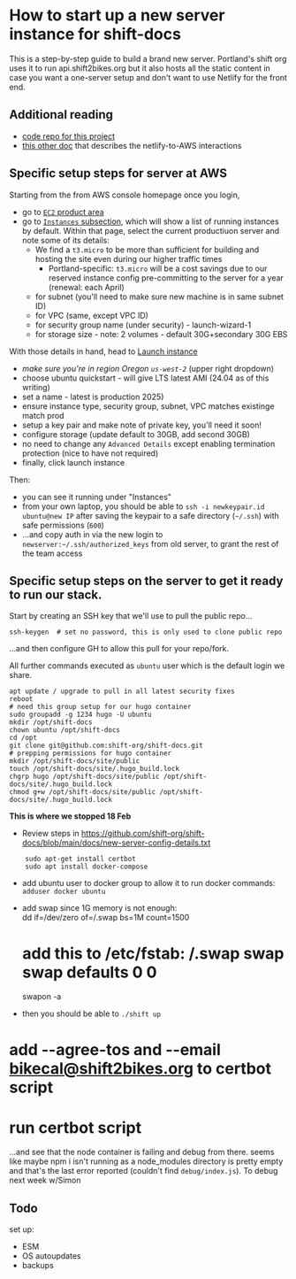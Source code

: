 # How to start up a new server instance for shift-docs


This is a step-by-step guide to build a brand new server.  Portland's shift org uses it to run api.shift2bikes.org but it also hosts all the static content in case you want a one-server setup and don't want to use Netlify for the front end.

## Additional reading

- [code repo for this project](https://github.com/shift-org/shift-docs)
- [this other doc](shift2bikes-specifics) that describes the netlify-to-AWS interactions

## Specific setup steps for server at AWS

Starting from the from AWS console homepage once you login,

- go to [`EC2` product area](https://us-west-2.console.aws.amazon.com/ec2/home?region=us-west-2#Home)
- go to [`Instances` subsection](https://us-west-2.console.aws.amazon.com/ec2/home?region=us-west-2#Instances:instanceState=running), which will show a list of running instances by default.  Within that page, select the current productiuon server and note some of its details:
	- We find a `t3.micro` to be more than sufficient for building and hosting the site even during our higher traffic times
		- Portland-specific: `t3.micro` will be a cost savings due to our reserved instance config pre-committing to the server for a year (renewal: each April)
	- for subnet (you'll need to make sure new machine is in same subnet ID)
	- for VPC (same,  except VPC ID)
	- for security group name (under security) - launch-wizard-1
	- for storage size - note: 2 volumes - default 30G+secondary 30G EBS

With those details in hand, head to [Launch instance](https://us-west-2.console.aws.amazon.com/ec2/home?region=us-west-2#LaunchInstances)

- *make sure you're in region Oregon `us-west-2`* (upper right dropdown)
- choose ubuntu quickstart - will give LTS latest AMI (24.04 as of this writing)
- set a name - latest is production 2025)
- ensure instance type, security group, subnet, VPC matches existinge match prod
- setup a key pair and make note of private key, you'll need it soon!
- configure storage (update default to 30GB, add second 30GB)
- no need to change any `Advanced Details` except enabling termination protection (nice to have not required)
- finally, click launch instance 

Then:

- you can see it running under "Instances"
- from your own laptop, you should be able to `ssh -i newkeypair.id ubuntu@new IP` after saving the keypair to a safe directory (`~/.ssh`) with safe permissions (`600`)
- ...and copy auth in via the new login to `newserver:~/.ssh/authorized_keys` from old server,  to grant the rest of the team access

## Specific setup steps on the server to get it ready to run our stack.

Start by creating an SSH key that we'll use to pull the public repo...

	ssh-keygen  # set no password, this is only used to clone public repo

...and then configure GH to allow this pull for your repo/fork.

All further commands executed as `ubuntu` user which is the default login we share.

	
	apt update / upgrade to pull in all latest security fixes
	reboot
	# need this group setup for our hugo container
	sudo groupadd -g 1234 hugo -U ubuntu
	mkdir /opt/shift-docs
	chown ubuntu /opt/shift-docs
	cd /opt
	git clone git@github.com:shift-org/shift-docs.git
	# prepping permissions for hugo container
	mkdir /opt/shift-docs/site/public
	touch /opt/shift-docs/site/.hugo_build.lock
	chgrp hugo /opt/shift-docs/site/public /opt/shift-docs/site/.hugo_build.lock
	chmod g+w /opt/shift-docs/site/public /opt/shift-docs/site/.hugo_build.lock


**This is where we stopped 18 Feb**

- Review steps in https://github.com/shift-org/shift-docs/blob/main/docs/new-server-config-details.txt

```
	sudo apt-get install certbot
	sudo apt install docker-compose
```

- add ubuntu user to docker group to allow it to run docker commands:
	`adduser docker ubuntu`

- add swap since 1G memory is not enough:  
	dd if=/dev/zero of=/.swap bs=1M count=1500
	# add this to /etc/fstab: /.swap                   swap            swap defaults 0 0
	swapon -a
- then you should be able to `./shift up`


# add --agree-tos and --email bikecal@shift2bikes.org to certbot script
# run certbot script


...and see that the node container is failing and debug from there.
seems like maybe npm i isn't running as a node_modules directory is pretty empty and that's the last error reported (couldn't find `debug/index.js`).  To debug next week w/Simon



## Todo

set up:
- ESM 
- OS autoupdates
- backups
